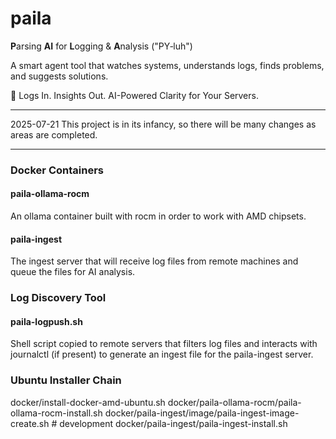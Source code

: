 # paila
 **P**arsing **AI** for **L**ogging & **A**nalysis ("PY‑luh")

A smart agent tool that watches systems, understands logs, finds problems, and suggests solutions.

🧠  Logs In. Insights Out.  AI-Powered Clarity for Your Servers.

---

2025-07-21
This project is in its infancy, so there will be many changes as areas are completed.

---


### Docker Containers


#### paila-ollama-rocm

An ollama container built with rocm in order to work with AMD chipsets.


#### paila-ingest

The ingest server that will receive log files from remote machines and queue the files for AI analysis.


### Log Discovery Tool

#### paila-logpush.sh

Shell script copied to remote servers that filters log files and interacts with journalctl (if present) to generate an ingest file for the paila-ingest server.


### Ubuntu Installer Chain

docker/install-docker-amd-ubuntu.sh
docker/paila-ollama-rocm/paila-ollama-rocm-install.sh
docker/paila-ingest/image/paila-ingest-image-create.sh # development
docker/paila-ingest/paila-ingest-install.sh



